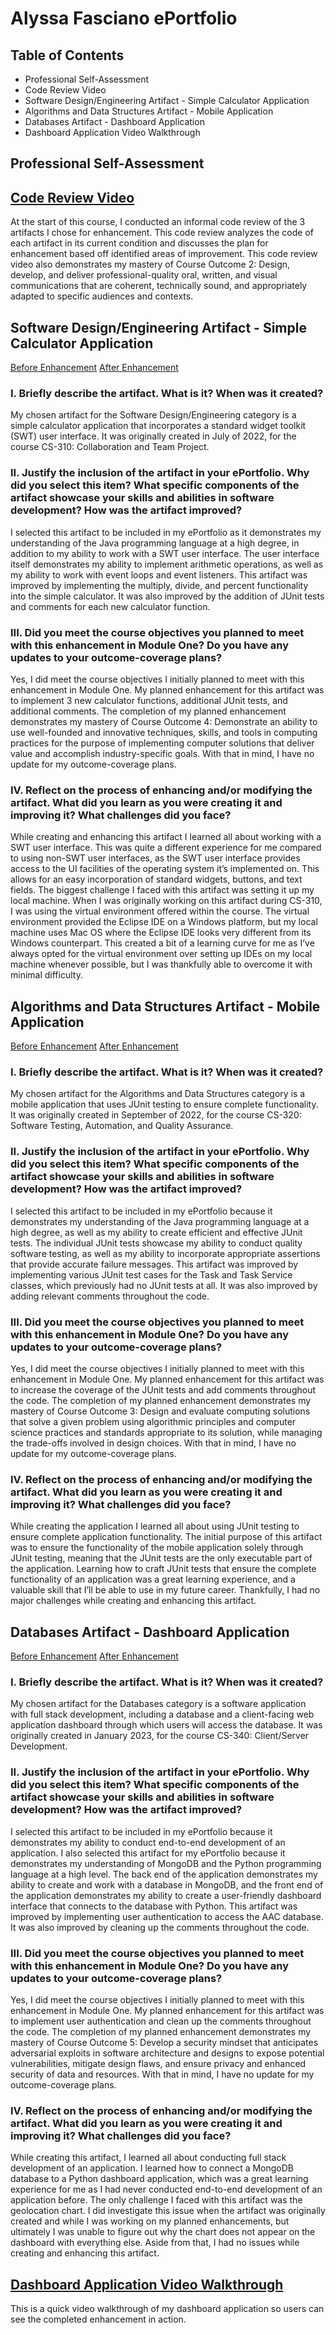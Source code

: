 # Alyssa Fasciano ePortfolio

## Table of Contents
- Professional Self-Assessment
- Code Review Video
- Software Design/Engineering Artifact - Simple Calculator Application
- Algorithms and Data Structures Artifact - Mobile Application
- Databases Artifact - Dashboard Application
- Dashboard Application Video Walkthrough

## Professional Self-Assessment


## [Code Review Video](https://youtu.be/02DJC1O0cGg)
At the start of this course, I conducted an informal code review of the 3 artifacts I chose for enhancement. This code review analyzes the code of each artifact in its current condition and discusses the plan for enhancement based off identified areas of improvement. This code review video also demonstrates my mastery of Course Outcome 2: Design, develop, and deliver professional-quality oral, written, and visual communications that are coherent, technically sound, and appropriately adapted to specific audiences and contexts.

## Software Design/Engineering Artifact - Simple Calculator Application

[Before Enhancement](https://github.com/ProgrammingLyss/ProgrammingLyss.github.io/tree/main/Unenhanced%20Simple%20Calculator%20Application)
[After Enhancement](https://github.com/ProgrammingLyss/ProgrammingLyss.github.io/tree/main/Simple%20Calculator%20Application)

### I. Briefly describe the artifact. What is it? When was it created?

My chosen artifact for the Software Design/Engineering category is a simple calculator application that incorporates a standard widget toolkit (SWT) user interface. It was originally created in July of 2022, for the course CS-310: Collaboration and Team Project. 

### II. Justify the inclusion of the artifact in your ePortfolio. Why did you select this item? What specific components of the artifact showcase your skills and abilities in software development? How was the artifact improved?

I selected this artifact to be included in my ePortfolio as it demonstrates my understanding of the Java programming language at a high degree, in addition to my ability to work with a SWT user interface. The user interface itself demonstrates my ability to implement arithmetic operations, as well as my ability to work with event loops and event listeners. This artifact was improved by implementing the multiply, divide, and percent functionality into the simple calculator. It was also improved by the addition of JUnit tests and comments for each new calculator function. 

### III. Did you meet the course objectives you planned to meet with this enhancement in Module One? Do you have any updates to your outcome-coverage plans?

Yes, I did meet the course objectives I initially planned to meet with this enhancement in Module One. My planned enhancement for this artifact was to implement 3 new calculator functions, additional JUnit tests, and additional comments. The completion of my planned enhancement demonstrates my mastery of Course Outcome 4: Demonstrate an ability to use well-founded and innovative techniques, skills, and tools in computing practices for the purpose of implementing computer solutions that deliver value and accomplish industry-specific goals. With that in mind, I have no update for my outcome-coverage plans.

### IV. Reflect on the process of enhancing and/or modifying the artifact. What did you learn as you were creating it and improving it? What challenges did you face?

While creating and enhancing this artifact I learned all about working with a SWT user interface. This was quite a different experience for me compared to using non-SWT user interfaces, as the SWT user interface provides access to the UI facilities of the operating system it’s implemented on. This allows for an easy incorporation of standard widgets, buttons, and text fields. The biggest challenge I faced with this artifact was setting it up my local machine. When I was originally working on this artifact during CS-310, I was using the virtual environment offered within the course. The virtual environment provided the Eclipse IDE on a Windows platform, but my local machine uses Mac OS where the Eclipse IDE looks very different from its Windows counterpart. This created a bit of a learning curve for me as I’ve always opted for the virtual environment over setting up IDEs on my local machine whenever possible, but I was thankfully able to overcome it with minimal difficulty. 

## Algorithms and Data Structures Artifact - Mobile Application

[Before Enhancement](https://github.com/ProgrammingLyss/ProgrammingLyss.github.io/tree/main/Unenhanced%20Mobile%20Application)
[After Enhancement](https://github.com/ProgrammingLyss/ProgrammingLyss.github.io/tree/main/Mobile%20Application)

### I.	Briefly describe the artifact. What is it? When was it created?

My chosen artifact for the Algorithms and Data Structures category is a mobile application that uses JUnit testing to ensure complete functionality. It was originally created in September of 2022, for the course CS-320: Software Testing, Automation, and Quality Assurance. 

### II.	Justify the inclusion of the artifact in your ePortfolio. Why did you select this item? What specific components of the artifact showcase your skills and abilities in software development? How was the artifact improved?

I selected this artifact to be included in my ePortfolio because it demonstrates my understanding of the Java programming language at a high degree, as well as my ability to create efficient and effective JUnit tests. The individual JUnit tests showcase my ability to conduct quality software testing, as well as my ability to incorporate appropriate assertions that provide accurate failure messages. This artifact was improved by implementing various JUnit test cases for the Task and Task Service classes, which previously had no JUnit tests at all. It was also improved by adding relevant comments throughout the code. 

### III.	Did you meet the course objectives you planned to meet with this enhancement in Module One? Do you have any updates to your outcome-coverage plans?

Yes, I did meet the course objectives I initially planned to meet with this enhancement in Module One. My planned enhancement for this artifact was to increase the coverage of the JUnit tests and add comments throughout the code. The completion of my planned enhancement demonstrates my mastery of Course Outcome 3: Design and evaluate computing solutions that solve a given problem using algorithmic principles and computer science practices and standards appropriate to its solution, while managing the trade-offs involved in design choices. With that in mind, I have no update for my outcome-coverage plans. 

### IV.	Reflect on the process of enhancing and/or modifying the artifact. What did you learn as you were creating it and improving it? What challenges did you face? 

While creating the application I learned all about using JUnit testing to ensure complete application functionality. The initial purpose of this artifact was to ensure the functionality of the mobile application solely through JUnit testing, meaning that the JUnit tests are the only executable part of the application. Learning how to craft JUnit tests that ensure the complete functionality of an application was a great learning experience, and a valuable skill that I’ll be able to use in my future career. Thankfully, I had no major challenges while creating and enhancing this artifact. 

## Databases Artifact - Dashboard Application

[Before Enhancement](https://github.com/ProgrammingLyss/ProgrammingLyss.github.io/tree/main/Unenhanced%20Dashboard%20Application)
[After Enhancement](https://github.com/ProgrammingLyss/ProgrammingLyss.github.io/tree/main/Dashboard%20Application)

### I.	Briefly describe the artifact. What is it? When was it created?

My chosen artifact for the Databases category is a software application with full stack development, including a database and a client-facing web application dashboard through which users will access the database. It was originally created in January 2023, for the course CS-340: Client/Server Development. 

### II.	Justify the inclusion of the artifact in your ePortfolio. Why did you select this item? What specific components of the artifact showcase your skills and abilities in software development? How was the artifact improved?

I selected this artifact to be included in my ePortfolio because it demonstrates my ability to conduct end-to-end development of an application. I also selected this artifact for my ePortfolio because it demonstrates my understanding of MongoDB and the Python programming language at a high level. The back end of the application demonstrates my ability to create and work with a database in MongoDB, and the front end of the application demonstrates my ability to create a user-friendly dashboard interface that connects to the database with Python. This artifact was improved by implementing user authentication to access the AAC database. It was also improved by cleaning up the comments throughout the code. 

### III.	Did you meet the course objectives you planned to meet with this enhancement in Module One? Do you have any updates to your outcome-coverage plans?

Yes, I did meet the course objectives I initially planned to meet with this enhancement in Module One. My planned enhancement for this artifact was to implement user authentication and clean up the comments throughout the code. The completion of my planned enhancement demonstrates my mastery of Course Outcome 5: Develop a security mindset that anticipates adversarial exploits in software architecture and designs to expose potential vulnerabilities, mitigate design flaws, and ensure privacy and enhanced security of data and resources. With that in mind, I have no update for my outcome-coverage plans. 

### IV.	Reflect on the process of enhancing and/or modifying the artifact. What did you learn as you were creating it and improving it? What challenges did you face? 

While creating this artifact, I learned all about conducting full stack development of an application. I learned how to connect a MongoDB database to a Python dashboard application, which was a great learning experience for me as I had never conducted end-to-end development of an application before. The only challenge I faced with this artifact was the geolocation chart. I did investigate this issue when the artifact was originally created and while I was working on my planned enhancements, but ultimately I was unable to figure out why the chart does not appear on the dashboard with everything else. Aside from that, I had no issues while creating and enhancing this artifact. 

## [Dashboard Application Video Walkthrough](https://youtu.be/1o2vY6bjCAk)
This is a quick video walkthrough of my dashboard application so users can see the completed enhancement in action.
